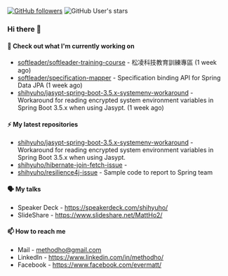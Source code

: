 [![GitHub followers](https://img.shields.io/github/followers/shihyuho?style=social)](https://github.com/shihyuho?tab=followers)
![GitHub User's stars](https://img.shields.io/github/stars/shihyuho?style=social)

### Hi there 👋

#### 👷 Check out what I'm currently working on

- [softleader/softleader-training-course](https://github.com/softleader/softleader-training-course) - 松凌科技教育訓練專區 (1 week ago)
- [softleader/specification-mapper](https://github.com/softleader/specification-mapper) - Specification binding API for Spring Data JPA (1 week ago)
- [shihyuho/jasypt-spring-boot-3.5.x-systemenv-workaround](https://github.com/shihyuho/jasypt-spring-boot-3.5.x-systemenv-workaround) - Workaround for reading encrypted system environment variables in Spring Boot 3.5.x when using Jasypt. (1 week ago)

#### ⚡ My latest repositories

- [shihyuho/jasypt-spring-boot-3.5.x-systemenv-workaround](https://github.com/shihyuho/jasypt-spring-boot-3.5.x-systemenv-workaround) - Workaround for reading encrypted system environment variables in Spring Boot 3.5.x when using Jasypt.
- [shihyuho/hibernate-join-fetch-issue](https://github.com/shihyuho/hibernate-join-fetch-issue) - 
- [shihyuho/resilience4j-issue](https://github.com/shihyuho/resilience4j-issue) - Sample code to report to Spring team

#### 🗣️ My talks

- Speaker Deck - https://speakerdeck.com/shihyuho/
- SlideShare - https://www.slideshare.net/MattHo2/

#### 📫 How to reach me

- Mail - methodho@gmail.com
- LinkedIn - https://www.linkedin.com/in/methodho/
- Facebook - https://www.facebook.com/evermatt/


